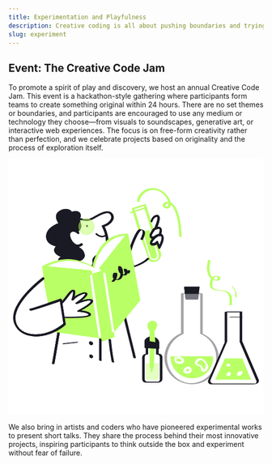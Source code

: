```yaml
---
title: Experimentation and Playfulness
description: Creative coding is all about pushing boundaries and trying new things without fear of failure. Community members are encouraged to experiment, play, and explore new ideas. This approach fosters innovation, where artists, designers, and developers create unique, unconventional digital works.
slug: experiment
---
```


## Event: The Creative Code Jam

To promote a spirit of play and discovery, we host an annual Creative Code Jam. This event is a hackathon-style gathering where participants form teams to create something original within 24 hours. There are no set themes or boundaries, and participants are encouraged to use any medium or technology they choose—from visuals to soundscapes, generative art, or interactive web experiences. The focus is on free-form creativity rather than perfection, and we celebrate projects based on originality and the process of exploration itself.

![Creative Code Jam](./img/experiment.png)

We also bring in artists and coders who have pioneered experimental works to present short talks. They share the process behind their most innovative projects, inspiring participants to think outside the box and experiment without fear of failure.
